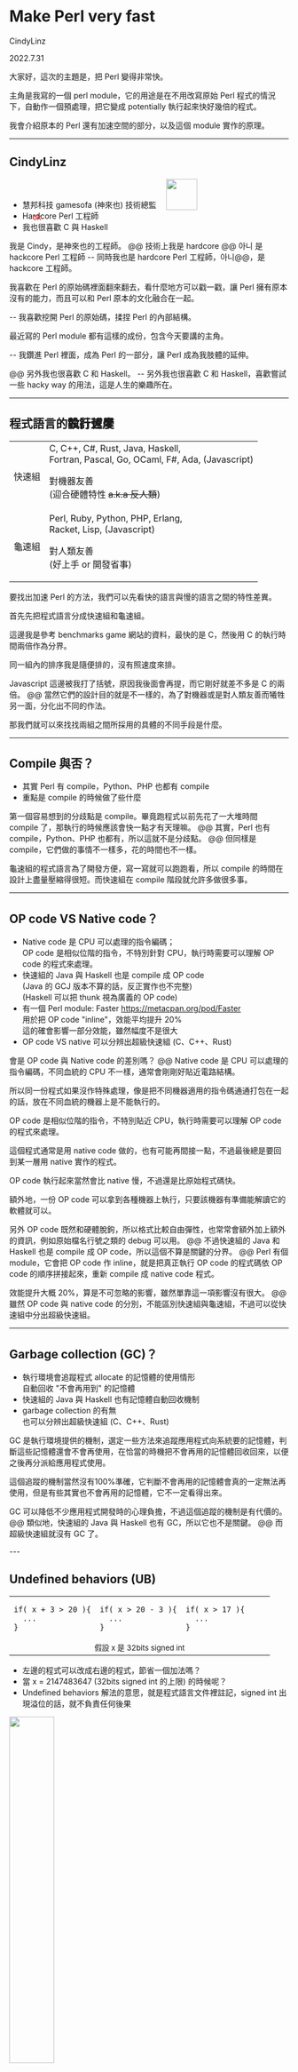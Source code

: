 <!-- .slide: class="center" data-transition="none"-->
# Make Perl very fast

CindyLinz

2022.7.31

<aside class=notes>
大家好，這次的主題是，把 Perl 變得非常快。

主角是我寫的一個 perl module，它的用途是在不用改寫原始 Perl 程式的情況下，自動作一個預處理，把它變成 potentially 執行起來快好幾倍的程式。

我會介紹原本的 Perl 還有加速空間的部分，以及這個 module 實作的原理。
</aside>

---
<!-- .slide: data-transition="none"-->

## CindyLinz

  + 慧邦科技 gamesofa (神來也) 技術總監 <img style='margin-left:1em;width:4em;vertical-align:bottom' src=gamesofa.png>
  + <!-- .element: class="fragment" --> Ha<span class=fragment style=color:red;position:absolute;background-color:var(--r-background-color);margin-top:4px>ck</span>rdcore Perl 工程師
  + 我也很喜歡 C 與 Haskell <!-- .element: class="fragment" -->

<aside class=notes>
我是 Cindy，是神來也的工程師。
@@
技術上我是 hardcore @@ 아니 是 hackcore Perl 工程師
-- 同時我也是 hardcore Perl 工程師，아니@@，是 hackcore 工程師。

我喜歡在 Perl 的原始碼裡面翻來翻去，看什麼地方可以戳一戳，讓 Perl 擁有原本沒有的能力，而且可以和 Perl 原本的文化融合在一起。

-- 我喜歡挖開 Perl 的原始碼，揉捏 Perl 的內部結構。

最近寫的 Perl module 都有這樣的成份，包含今天要講的主角。

-- 我鑽進 Perl 裡面，成為 Perl 的一部分，讓 Perl 成為我肢體的延伸。

@@
另外我也很喜歡 C 和 Haskell。
-- 另外我也很喜歡 C 和 Haskell，喜歡嘗試一些 hacky way 的用法，這是人生的樂趣所在。
</aside>

---
<!-- .slide: data-transition="none"-->

## 程式語言的<span style=position:absolute>執行速度</span><span class=fragment data-fragment-index=1 style=background-color:var(--r-background-color)>設計哲學</span>

  | | |
  | - | - |
  | 快速組 | C, C++, C#, Rust, Java, Haskell,<br> Fortran, Pascal, Go, OCaml, F#, Ada, (Javascript) <p class=fragment data-fragment-index=1>對機器友善<br>(迎合硬體特性 <del>a.k.a 反人類</del>) |
  | 龜速組 | Perl, Ruby, Python, PHP, Erlang,<br> Racket, Lisp, (Javascript) <p class=fragment data-fragment-index=1> 對人類友善<br>(好上手 or 開發省事) |

<aside class=notes>
要找出加速 Perl 的方法，我們可以先看快的語言與慢的語言之間的特性差異。

首先先把程式語言分成快速組和龜速組。

這邊我是參考 benchmarks game 網站的資料，最快的是 C，然後用 C 的執行時間兩倍作為分界。

同一組內的排序我是隨便排的，沒有照速度來排。

Javascript 這邊被我打了括號，原因我後面會再提，而它剛好就差不多是 C 的兩倍。
@@
當然它們的設計目的就是不一樣的，為了對機器或是對人類友善而犧牲另一面，分化出不同的作法。

那我們就可以來找找兩組之間所採用的具體的不同手段是什麼。
</aside>

---
<!-- .slide: data-transition="none"-->

## Compile 與否？

  + <!-- .element: class="fragment" --> 其實 Perl 有 compile，Python、PHP 也都有 compile
  + <!-- .element: class="fragment" --> 重點是 compile 的時候做了些什麼

<aside class=notes>
第一個容易想到的分歧點是 compile。畢竟跑程式以前先花了一大堆時間 compile 了，那執行的時候應該會快一點才有天理嘛。
@@
其實，Perl 也有 compile，Python、PHP 也都有，所以這就不是分歧點。
@@
但同樣是 compile，它們做的事情不一樣多，花的時間也不一樣。

龜速組的程式語言為了開發方便，寫一寫就可以跑跑看，所以 compile 的時間在設計上盡量壓縮得很短。而快速組在 compile 階段就允許多做很多事。
</aside>

---
<!-- .slide: data-transition="none"-->

## OP code VS Native code？

  + <!-- .element: class="fragment" -->Native code 是 CPU 可以處理的指令編碼；<br>
    OP code 是相似位階的指令，不特別針對 CPU，執行時需要可以理解 OP code 的程式來處理。
  + <!-- .element: class="fragment" -->快速組的 Java 與 Haskell 也是 compile 成 OP code<br>
    (Java 的 GCJ 版本不算的話，反正實作也不完整)<br>
    (Haskell 可以把 thunk 視為廣義的 OP code)
  + <!-- .element: class="fragment" -->有一個 Perl module: Faster <a href=https://metacpan.org/pod/Faster>https://metacpan.org/pod/Faster</a><br>
    用於把 OP code "inline"，效能平均提升 20%<br>
    這的確會影響一部分效能，雖然幅度不是很大<br>
  + <!-- .element: class="fragment" -->OP code VS native 可以分辨出超級快速組 (C、C++、Rust)

<aside class=notes>
會是 OP code 與 Native code 的差別嗎？
@@
Native code 是 CPU 可以處理的指令編碼，不同血統的 CPU 不一樣，通常會剛剛好貼近電路結構。

所以同一份程式如果沒作特殊處理，像是把不同機器適用的指令碼通通打包在一起的話，放在不同血統的機器上是不能執行的。

OP code 是相似位階的指令，不特別貼近 CPU，執行時需要可以理解 OP code 的程式來處理。

這個程式通常是用 native code 做的，也有可能再間接一點，不過最後總是要回到某一層用 native 實作的程式。

OP code 執行起來當然會比 native 慢，不過還是比原始程式碼快。

額外地，一份 OP code 可以拿到各種機器上執行，只要該機器有準備能解讀它的軟體就可以。

另外 OP code 既然和硬體脫鉤，所以格式比較自由彈性，也常常會額外加上額外的資訊，例如原始檔名行號之類的 debug 可以用。
@@
不過快速組的 Java 和 Haskell 也是 compile 成 OP code，所以這個不算是關鍵的分界。
@@
Perl 有個 module，它會把 OP code 作 inline，就是把真正執行 OP code 的程式碼依 OP code 的順序拼接起來，重新 compile 成 native code 程式。

效能提升大概 20%，算是不可忽略的影響，雖然單靠這一項影響沒有很大。
@@
雖然 OP code 與 native code 的分別，不能區別快速組與龜速組，不過可以從快速組中分出超級快速組。
</aside>

---
<!-- .slide: data-transition="none"-->

## Garbage collection (GC)？

  + 執行環境會追蹤程式 allocate 的記憶體的使用情形<br>自動回收 "不會再用到" 的記憶體
  + <!-- .element: class="fragment" -->快速組的 Java 與 Haskell 也有記憶體自動回收機制
  + <!-- .element: class="fragment" -->garbage collection 的有無<br>也可以分辨出超級快速組 (C、C++、Rust) <!-- .element: class="fragment" -->

<aside class=notes>
GC 是執行環境提供的機制，選定一些方法來追蹤應用程式向系統要的記憶體，判斷這些記憶體還會不會再使用，在恰當的時機把不會再用的記憶體回收回來，以便之後再分派給應用程式使用。

這個追蹤的機制當然沒有100%準確，它判斷不會再用的記憶體會真的一定無法再使用，但是有些其實也不會再用的記憶體，它不一定看得出來。

GC 可以降低不少應用程式開發時的心理負擔，不過這個追蹤的機制是有代價的。
@@
類似地，快速組的 Java 與 Haskell 也有 GC，所以它也不是關鍵。
@@
而超級快速組就沒有 GC 了。
</aside>
---
<!-- .slide: data-transition="none"-->

## Undefined behaviors (UB)

<table width=80% class=fragment><tr>
<td width=33%><pre><code>if( x + 3 > 20 ){
  ...
}</code></pre>
<td width=33%><pre><code>if( x > 20 - 3 ){
  ...
}</code></pre>
<td><pre><code>if( x > 17 ){
  ...
}</code></pre>
<tr><td colspan=3 align=center><small>假設 x 是 32bits signed int</small>
</table>

  + <!-- .element: class="fragment" -->左邊的程式可以改成右邊的程式，節省一個加法嗎？
  + <!-- .element: class="fragment" -->當 x = 2147483647 (32bits signed int 的上限) 的時候呢？
  + <!-- .element: class="fragment" -->Undefined behaviors 解法的意思，就是程式語言文件裡註記，signed int 出現溢位的話，就不負責任何後果

<img class=fragment style=width:40% src=poor.jpg>

<aside class=notes>
Undefined behaviors 是一種陷阱，在程式語言的規格就寫，只要遇到某些情況，就不保證這個程式會幹出什麼事了。

C 和 C++ 的這種陷阱特別多，不過它竟然對效能提升是有益的。我們看看這個例子
@@
這三段程式看起來好像是一樣的東西。
@@
左邊的程式可以改成右邊嗎？ 省一個加法。

通常可以對不對，就是國中學到的移項變號。
@@
但如果，x 這時候的值是 2147483647，是 32bits signed int 的上限，再加3就破表了呢？

很多 native code 的有號整數，加到破表的時候溢位會從最小值繞回來，也就是一個負很大的值。

那麼它在左邊的程式不會大於20，但是在右邊的程式會大於17。如果 compiler 把左邊的程式 optimize 成右邊的程式，結果就錯了。
@@
UB解法就是：管你的我想改就改，你不准讓 x 吃到太大的數字就對了。

然後它們就在程式語言文件裡註記，signed int 出現溢位是一種 undefined behaviors。

這不是說溢位就會 crash，而是溢位就…… 規格上他也不知道會發生什麼事，compiler 也不會承諾說一定會把左邊改成右邊，只是有可能改，隨他高興。

實作 compiler 的人會假設這個情況一定不會發生來作設計。

而應用程式開發者，或是使用者要合力保證這樣的情境一定不會發生。

如果有錯，那就是你的錯。

C 和 C++ 就有極多的 undefined behaviors。

以前我還沒有小孩的時候，我把讀 C++ 的 undefined behaviors 當成消遣。

整數溢位算是比較單純的規則，程式碼上下看一看通常就可以判斷。

有的規則會牽涉多個角色，湊出爆炸的條件有一大半不在眼前，是不知道哪裡飛來的程式碼剛剛好作的配合，非常難搞。
@@
我一邊讀一邊笑，哇~ 寫 C++ 的人要整天搞這些東西哈哈哈看起來真可憐。

不過後來發現，寫 C++ 的人多半也沒全搞清楚就在寫了，然後就成為我們每天用的程式。

從開發者的角度來說，反正就算爆了，只要你的層級不高，不需要為整體成敗負政治責任。

這麼難避免的問題，主管要證明就是你造成的那也是不可能的任務。
</aside>

---
<!-- .slide: data-transition="none"-->

## Dynamic types？

  + 每一個變數都是萬用的，可以存放所有可能的資料
    ```perl
    if( $temperature =~ /^-?\d+\.?\d*℉$/ ) {
      $celcius = ($temperature - 32) * 5/9 . '℃';
    }
    if( $temperature =~ /^-?\d+\.?\d*℃$/ ) {
      $celcius = $temperature;
    }
    ```
  + <!-- .element class="fragment" -->每一次取值出來用的時候，要先判斷現在存的是哪一種資料
  + <!-- .element class="fragment" -->然後用對應的程式把值取出來<br>(可能會需要當場轉換格式，例如字串轉數字)
  + <!-- .element class="fragment" -->或是判斷要做哪一個版本的計算(Perl operator)<br>
    或是呼叫哪一個版本的函數(object oriented)

<aside class=notes>
Dynamic type 是人性化語言的重要特色，我們可以在還沒想清楚的情況下就開始試作程式。

每一個變數都是萬用的，可以存放所有可能的資料。

看這邊的例子，temperature 應該原本是放一個字串。

程式第一行比對它的內容是不是一串可能有負號的數字最後再加一個℉ ，是的話下面要把它轉成攝氏。

第二行要作轉換的時候，直接把它拿去作數學運算。Perl 文字轉數字的規則是從開頭略過空白以後找出數字樣的部分。

計算出來的數字再當成文字在結尾補上℃。

龜速組的程式語言大多有提供這樣的用法，這個人性化的設計的效能負擔是沈重的。
@@
顯而易見，每一次取值出來的時候，都要先判斷一下現在存的是哪一種資料。
@@
然後再使用對應的程式把資料取出來，而且可能要再執行轉換資料的程式，像上面把溫度字串轉存換為數字。
@@
如果要作計算的話，要找出這一次要使用哪一個版本的計算程式；

而如果是用 everything is an object 實作的語言，則是找出對應 class 的成員函數來處理。

對，每一次！每一次資料存取都要重複這些的動作。

不過同樣是 dynamic type，Perl 和其他語言有一點不太一樣：

其他語言的 dynamic type 裡，任何一個 value 都會是眾多 type 裡的其中一個，要嘛你是文字、要嘛你是數字、要嘛你是其他的某種東西。

而 Perl 在概念上沒有一個 value 歸屬哪個 type，只是取值使用的時候想把它當成什麼 type 來用。

如果有個 Perl value 是 37℃ ，如果拿來當文字用，就跟 3 7 ℃ 這幾個字一樣；如果拿來作數學計算，那它就跟三十七一樣。

當然 Perl 內部的實作還是有 type 的，可以處理文字和數字的 native 指令不一樣，接受的格式也不一樣，type 正確才能計算。

只是從使用者的角度，內部 type 怎麼處理正常是摸不到的，不只是寫 code 省事而已，它不會也無法成為心理的負擔。

我說正常摸不到 type，而不正常的情況就是我們現在要做的事，我們要討論 Perl 實作的效率影響，所以我們會把內部實作的 type 攤出來討論。

其他語言的 temperature 如果一開始存的是字串，在這段程式裡因為沒有寫入 temperature 的動作，所以 temperature 會一直維持是一個純粹的字串；

而 Perl 在把 temperature 拿來作數學計算時轉換出來的數字，會和原本的字串一起保存起來，爾後如果再要拿它作數字計算時就不需要重新轉換，直到 temperature 被寫入新值的時候，才會把它清除掉。在那之前轉換最多只會做一次。

反正 Perl 也沒有承諾過這個 temperature 是個文字，存下來的東西都是讓 Perl 在需要的時候可以變出文字或數字給你用的資訊。
</aside>

---
<!-- .slide: data-transition="none"-->

## Instruction pipeline

  + 五階段 instruction pipeline 範例<br>
    <img style=width:40% src=instruction-pipeline.png><br>
    <small>source: [wikipedia/指令管線化](https://zh.wikipedia.org/wiki/%E6%8C%87%E4%BB%A4%E7%AE%A1%E7%B7%9A%E5%8C%96)</small><br>
    <small>IF：讀取指令，ID：指令解碼，EX：執行，MEM：記憶體存取，WB：寫回暫存器</small>
  + <!-- .element: class="fragment" -->理想狀態下，拆五個階段可以五倍快，階段拆越多越快；<br>
    反過來說，程式碼不能連續執行的時候是理想狀態的五倍慢
  + <!-- .element: class="fragment" -->多作計算會慢一點，而多作「判斷」的影響會更嚴重
  + <!-- .element: class="fragment" -->硬體設計者發明一個加速的好設計，軟體設計者就會增加一堆麻煩要考慮……

<aside class=notes>
Dynamic type 要頻繁判斷 type 的影響不只是「多做一點計算」而已。

這個是 CPU 的 instruction pipeline 示意圖。每一個 native 指令在 CPU 執行的過程，可以拆成一些階段，不同的 CPU 可能會有不同的拆法，這一個例子是 wikipedia 上面給的五階段範例：

每一個指令都要經過從左到右 讀取指令、指令解碼、執行、記憶體存取、寫回暫存器 這五個階段。

在選定的拆分方式之下，不同的階段會巧妙地不佔用同一個 CPU 元件。

這樣就有榨取效能的空間了：在一個指令讀取完指令，要進入解碼階段的時候，下一個指令就可以先開始讀取指令了，反正讀取指令的元件閒著也是閒著
@@
你看，以這個拆成五階段的例子來說，執行效能就五倍快了。

常見的 PC CPU 也有拆七段、拆十幾段、拆三十一段的，而超級電腦有拆到一千段以上的。

段數越多加速倍數就越大，挑戰是要怎麼拆得出這麼多不會用到一樣元件的步驟。

BUT！效果要這麼好，是有條件的：CPU 要在前一個，不對，要在前四個指令還沒執行完以前，就能預判第五個指令是誰，才能順利偷跑。

那這四個指令裡，就不能有像是 if 意味的，不一定執行完以後下一個指令會跳到哪裡去的東西。

if 的情況稍微好一點，因為第三階段執行階段結束就知道結果了，所以只要知道前兩個指令沒有 if 就可以；

萬一出現了 if，還有一個作法是先假裝它不會發生跳躍，繼續偷跑接下來的指令，計算可以先作，結果先不要寫入就好，如果之後 if 真的決定不跳躍，那就算賺到。

但如果是函數呼叫，或是無條件跳躍一個動態的位址，那就一定不能執行接下來的指令，要先等位址算出來才能繼續。那就是紮實的五倍慢。
@@
總之，多做計算會多花時間，多做判斷或跳躍就會多花很多時間。
@@
硬體設計者每發明一個加速的好設計，軟體設計者就會增加一堆麻煩要考慮……

心中沒有加速的喜悅，只有沒做對就會降速的恐懼
</aside>

---
<!-- .slide: data-transition="none"-->

## Dynamic type variable 比較胖

  <img src=padded-var.png><br>
  <small>(此為示意圖，實際資料結構還有別的欄位)</small>

  + <!-- .element class="fragment" -->多佔用記憶體，對執行速度的影響比表面看起來的大

<aside class=notes>
再來就是 Dynamic type 的變數會比較胖。

左上是一個傳統的 static type 變數，除了資料本身以外，就沒有別的東西。

它下面兩個是存了不同 type 資料的 dynamic type 變數，除了資料以外，還要記錄現在的 type。

然後右邊是一個字串，由於字串的內容是可以增長的，所以內容部分需要一塊獨立的記憶體，然後再用指標連到它，這樣需要變長的時候，就可以直接再 allocate 一塊更大的記憶體，然後指標改指向新的這塊。

下面幾個是支援更多功能的字串。例如說如果常常要增長縮短，又不希望每一次都需要重新改變記憶體大小，那就要自己記錄一下真正用到的長度，後面多出來的記憶體當作備用區；

如果希望從前面移除字元的時候，不需要把整個字串往前搬，那就要記錄一下開頭的 offset，要空幾個字不用；

也可以挪用一部分的欄位，作為字串轉數字的暫存結果；

右下角這個是支援 copy-on-write 的情況。

這個 copy-on-write 是個很陰的手段，如果是寫低階網路服務，有很多字串轉移的動作，用 C++ 憑直覺正常寫而不動用正常人看不懂的手段，很難比 Perl 直覺寫的版本快。

啊~反正，支援的功能越多，就需要更多的欄位來記錄需要的資訊。
@@
那…多佔用記憶體，不僅僅是需要插更多記憶體才能跑的問題，它對執行速度的影響比表面看起來的還大。
</aside>

---
<!-- .slide: data-transition="none"-->

## Memory hierarchy

  <img src=padded-memory-hierarchy.png>

  + <!-- .element: class="fragment" -->往返 cache 與 memory 的次數，就幾乎是記憶體存取的總時間
  + <!-- .element: class="fragment" -->頻繁使用的「熱區」越小，被擠出 cache 的比例就越小
  + <!-- .element: class="fragment" -->memory cache 從 main memory 的存取<br>是以 32 或 64 bytes 為單位 (叫作 cache line)
  + <!-- .element: class="fragment" -->相鄰的 32 或 64 bytes 裡面，如果頻繁操作只用到其中 1 byte<br>效能就慢到最佳情況的 32 或 64 倍
  + <!-- .element: class="fragment" -->硬體設計者發明一個加速的好設計<br>軟體設計者就會增加一堆麻煩要考慮…… (again)

<aside class=notes>
這個是不同層級的記憶體媒體，最下面是主記憶體，越上是越靠近 CPU，速度越快容量也越小的儲存單元。

register 是 native 指令作計算時所使用的運算元，差不多可以視為 CPU 計算的速度。

這個資料是參考 2017 年的教科書。每一台機器的情況會不太一樣，不過大致相對的關係差不多都是這樣。

CPU 的研發有厲害的效能提升趨勢，但是記憶體的進步主要都在容量變大，效能的進展弱很多。
@@
從這個示意圖可以看到，資料往返 L1 cache 與主記憶體的次數，幾乎就是記憶體存取的總耗時，而 CPU 到 L1 cache 之間存取所花的時間，差不多是可以忽略的。
@@
所以，如果程式運行的過程中，使用的「熱區」越小的話，大部分的資料都可以塞在 cache 裡面不需要被擠出去，那效率就會大幅提升。

運氣足夠好的話，可以比頻繁進出 memory 與 cache 的程式快100倍。
@@
然後還不只是熱區總大小的問題。

這個 cache 的設計有個毛病，就是資料從主記憶體進出 cache 的時候，通常是必須以連續的 32 或 64 bytes 為單位，是 32 還是 64 視 CPU 型號而定。
@@
如果一次進來的 32 或 64 bytes 裡面，你只會用到其中的 1 byte，那你的效能就可能會比 利用連續 32 或 64 bytes 的演算法慢 32 或 64 倍。

因為人家每用 64 bytes 資料才需要搬一次，你每 1 byte 就要搬一次。

所以妥善安排資料排列的順序，讓排在一起的資料，使用時機剛好都在一起，那效率就會好得很多。沒排好效能就 GG。
@@
AGAIN，硬體設計者加了一個好設計，軟體設計者就會增加一大堆麻煩。

所以我從來不擔心什麼AI取代人類工作的問題，新發明在解決了現有的問題之餘，還會製造現在還不存在的問題。

而且製造的問題總是比解決的問題多，工業革命之後，以為機器可以代替人類工作，但實際上後來每個人的工作時間都變長了。
</aside>
---
<!-- .slide: data-transition="none"-->

## Boxed

  <img src=padded-boxed.png style=float:left>
  <img src=padded-var.png style=width:61%>

  + <!-- .element: class="fragment" -->紅色區域(global/stack)分配、回收很快，通常全部都在 cache 裡
  + <!-- .element: class="fragment" -->但是紅區初始化之後不能 resize、函數 return 以後就會被回收
  + <!-- .element: class="fragment" -->連續陣列裡的元素必須固定大小、同進同出

<aside class=notes>
boxed 是用比較鬆散的方式來配置資料的方法，右圖是前面舉例過的 Perl 內部資料結構示意圖。

其中字串為了保有伸縮的彈性，所以讓字串的內容部分使用獨立的記憶體。

boxed 可以視為這個概念的延伸。我們看左邊的示意圖

最上面是原始的，存著今天日期時間的陣列，每一組數字都緊緊靠在一起，我們只需要知道任意一個 address，再左右看看就可以存取每一組數字。
@@
並且這塊記憶體是放在程式可以直接拿的紅色區域，也就是整個程式全域變數區的特定位置、或是當前執行函數區域變數區的特定位置。

所以連 address 都不需要特別查詢，而是寫死在程式碼裡面，再加上全域、區域變數區開頭的 address 就可以拿到。

這是效率最好的配置方式，除了 address 可以立即取得之外，這兩個區域由於一定會頻繁使用的關係，通常都會位於 cache 裡面。

加上它們大小與相對位置固定，可以會在程式啟動、或函數進入的時候一步就把空間配置好，然後在函數結束時一步全回收，所以配置管理的成本也是非常低的。

但是它的彈性也是最差的：
@@
因為資料的前面跟後面都擠了別的資料，所以它不可以臨時擴大空間；

函數結束的時候因為會跟其他區域變數一起被回收，所以也不能把這塊資料留到函數結束之後使用。

而 boxed 就可以用來放寬這些限制。也就是左圖下面兩種作法，只在紅區保留一個存放 address 的空間，實際的資料放在跟系統要的動態記憶體。
@@
最下面這種作法，是在陣列元素的地方也再次使用這個技術。讓每一個陣列元素的大小都可以改變，而且可以擁有各自的生命週期，不需要在同時被回收。

看右邊這樣一堆例子，大小都是不一樣的，要讓變數可以動態改變它們的 type，就必須允許它們改變大小。

所以對 dynamic type 變數來說，boxed 幾乎是必用的。而且就用在最下面這種最徹底的用法，只有字串的內容部分，因為是umm 不需要單獨拆出其中一個字來轉 type。
那就可以用連續的記憶體
</aside>

---
<!-- .slide: data-transition="none"-->

## Boxed
  <img src=padded-boxed.png style=vertical-align:top;float:left>

  <table><tr><td>
  <ul>
    <li>存取時都要增加 dereference 的動作
    <li class=fragment>指標與記憶體管理所需要的資訊<br>可能比資料本體還胖
    <li class=fragment>獨立記憶體會分散在記憶體空間各處<br>降低 cache line 利用率
  </ul>
  </table>

<aside class=notes>
boxed 的成本是很高的，每一次存取都要額外作 dereference。
@@
然後這個 address 和記憶體管理所需要的資訊 可能比資料本體還要胖。

64bits 的機器上面，一個 address 就 8bytes 大，如果你只是要存 4bytes 的整數，就像是買了一個室內空間只有 1/3 的房子，另外 2/3 都填滿實心水泥。

而且這邊還沒有算上公設，就是記憶體管理的部分：系統要能回收記憶體，就需要有辦法知道這塊記憶體的大小，也需要記錄管理所有可以配發的記憶體，另外還有配發過程中所產生的像是畸零地一般怎樣都發不出去的記憶體浪費。
@@
另外，就是獨立分派的記憶體，會被記憶體管理服務任意分散在主記憶體空間各處而不會緊緊靠在一起，所以讀寫一組 dynamic type 變數內容的時候，cache line 的利用率也很低下。
</aside>

---
<!-- .slide: data-transition="none"-->

## Extreme OOP

  + 物件導向的 feature，把前述的效能禁手能犯的都犯了
    - <!-- .element: class="fragment" -->virtual function / method，只有在執行的時候才知道要呼叫誰<br>
      呼叫的時候判斷是什麼 class 的 instance 並呼叫對應的函數<br>(通常用 vtable 實作)
    - <!-- .element: class="fragment" -->整批的多型混合物件，需要 boxed pointer
    - <!-- .element: class="fragment" -->處理整批物件(就算是同型)，通常只會用到各物件裡同樣幾個少數欄位，所以 cache line 利用率低
      <br><img src=padded-Object.png>
  + <!-- .element: class="fragment" -->避開這些特性的用法叫作 POD(plain old data) type，如果程式語言可辨認出 POD 並改用特殊實作，可提升效能 (例如 C++)

<aside class=notes>
物件導向… 不知道為什麼，就剛剛好把前面提到的會降低效能的事情每一件都做足了。

一個比較有物件導向意味的程式，有好幾個 subclass 繼承共同的 superclass。

你可能有一個 superclass 的指標陣列，串起一堆 subclass 的物件，然後利用多型呼叫各物件有不同實作的同一個函數，讓各 subclass 實作的函數各自做各自該做的事。
@@
首先，這個 virtual function 每一次呼叫都要先判斷一下現在是什麼 class 該跳哪一個版本的實作，通常會是一個 vtable 的表格，裡面記載著要執行的函數的 address。

於是 instruction pipeline 的N倍加速就毀了。
@@
再來，各 subclass 可能會有自己的特色欄位，所以大小會不一樣，串成陣列通常都是使用 boxed 的方式。

於是記憶體的使用率也完了。
@@
接下來，由於物件通常是以個體的生機完整性組織起來的，而不是以任務導向來組織的。

舉個例子，這是一個RPG遊戲裡的怪物 class，每個物件裡會有一隻場上怪物的所有屬性，這隻怪物在遊戲中所有階段會用到的資訊都打包存在這裡：

有怪物頭上顯示的名稱、怪物的位置、大小，這是計算碰撞用的，有怪物的血量、MP、SP，身上的裝備，生成的時間，還有它中的異常狀態等等。

遊戲主程式的運行方式，會是週期性地在一個時機點，移動所有的怪物更新座標，也會用到 r 和 h 計算碰撞，這只會用到 x,y,z,r,h；過程中可能會觸發怪物攻擊，那會用到其他像是 hp,mp,sp，不過以每秒30~60個 frame 來看，每一個 frame 的週期裡絕大部分的怪物是不會出招的。

也就是說，在這一個 phase，我們會需要存取整排所有怪物的座標與大小欄位，然後很偶爾地會用到幾隻怪物的其他欄位。

物件的排列方式，一定是把一個物件的所有欄位都放在一起，然後再放下一個物件的所有欄位。

無可避免地，在一個 cache line 的 32 或 64bytes 裡面，除了我們要的 x,y,z,r,h 之外，還會塞一大堆這個 phase 用不到的資料。

這 phase 沒用到的欄位資料越大，資料存取的效能就越低落。

最佳安排應該是把所有的座標與大小資料拆出來，拼成一個只含所有怪物座標大小的陣列，然後其他欄位再自己放一個陣列。

當然，如果真的這樣安排，那物件就不物件了，物件導向 style 的封裝什麼的，都破滅了。會有很多原本的 member function，變成要同時讀取兩個遙遠物件的內容才能運作的函數，不知道它該算是誰的 member 才對。
@@
如果可以不用到物件導向裡的繼承、virtual function 這些東西，這種物件叫作 POD，是 plain old data 的縮寫。

如果程式語言可以辨認出 POD 形式的物件，並且搭配特殊的實作，就可以用效能比較好的方式來使用它。

像 C++ 就有這樣的設計。其實就是剛好 C struct 可以實作的收斂情況，只是使用物件的語法來寫出根本就不是物件的東西。
</aside>

---
<!-- .slide: data-transition="none"-->

## Extreme OOP

  + 物件導向基本上就是效能殺手；<br>"極端" 物件導向，就是把效能壓在地上摩擦

<table style=width:90% class=fragment>
  <tr><td>Java (物件導向)<td>Python (極端物件導向)
  <tr>
    <td>
<pre><code class=language-java>public int triangle(){
  int sum = 0;
  for(int i=1; i<=this.n; ++i)
    sum += i;
  return sum;
}
</code></pre>
    <td>
<pre><code class=language-python>def triangle(self):
  sum = 0
  for i in range(1, self.n):
    sum += i
  return sum
</code></pre>
</table>

<aside class=notes>
物件導向基本上就是效能殺手；"極端" 物件導向，就是把效能壓在地上摩擦
@@
我們比較一下 Java 與 Python，解釋為什麼 Java 雖然也是物件導向，但是仍然可以齊身快速組。

左右兩邊的程式都是叫作 triangle 的 member function，做的事情是一樣的，就是從 1 加到 member field n。

它們一樣是物件的成員函數，但是函數裡面的 sum 和 i：

在 Java 這邊是 int 整數，是 primitive type，沒有用到 boxed 技術，直接在函數的區域變數區裡放兩個整數；

而 Python 這邊的 i 和 sum 都是物件，那個 += 是在呼叫 virtual function。

所以，雖然同樣都叫作物件導向的程式語言。在 Java 呼叫一次 triangle 會觸動一次 virtual function dispatch，而在 Python 會觸動至少 n+1 次，還沒加計 range 取值n次的開銷。

當 Java 自砍一次效能，Python 就砍 n+1 次。這就是極端物件導向。
</aside>

---
<!-- .slide: data-transition="none"-->

## Extreme OOP

  + Perl 的禮物，就是它是在物件導向流行起來以前發展的
    | | released |
    | - | :-: |
    | Perl | 1988 |
    | Python | 1991 |
    | Perl5 | 1994 |
    | Java | 1995 |
    | Ruby | 1995 |
    | Python2 | 2000 |
    | Python3 | 2008 |
  + <!-- .element: class="fragment" -->雖然她沒有利用這個特點來提升效能
  + <!-- .element: class="fragment" -->所以我才有機會寫這個 module

<aside class=notes>
Perl 的禮物，就是它是在物件導向流行起來以前發展的。

第一版 Perl 是 1988 年，不過現在用的都是 Perl5，1994，還是比物件導向呱呱叫的 Java 早一年。

1991 年的 Python 也是沒有物件的，不過從 2000 年開始有物件的 Python2 才流行起來。

後繼的 Python、Ruby 都是在物件導向旋風颳起來以後發展的，它們一起頭就得意地說 everything is an object，這根本就是詛咒。
@@
雖然 Perl 沒有利用這個特點來提升效能，只有輔助到程式碼的可讀性。
@@
嗯，所以我才有機會寫這個 module 嘛。
</aside>

---
<!-- .slide: data-transition="none"-->

## 關鍵就是 static type

  + <!-- .element: class="fragment" --> 雖然快速組 C、C++、Java、Haskell 也都有 dynamic type
    - C 和 C++ 有 void\*
    - Java 有 class Object
    - Haskell 有 data Dynamic
  + <!-- .element: class="fragment" -->雖然只要程式語言有物件<br>所有的 parent class 都是廣義的 dynamic type
  + <!-- .element: class="fragment" -->但它們不是 "extreme" dynamic type<br>執行到相關指令的頻率低，效能影響佔比小

<aside class=notes>
影響非常大的關鍵就是 static type 與 dynamic type 的差別。
@@
雖然技術上來說，快速組的 C、C++、Java、Haskell 也都有 dynamic type。
@@
除了像 void星、Object class 這種很純的動態型別，其實物件導向裡所有的 parent class 也都是廣義的 dynamic type。
@@
但它們不是 EXTREME dynamic type，那執行到相關指令的頻率低，影響就小了。
</aside>
---
<!-- .slide: data-transition="none"-->

## 如何讓 Perl 有型(type)

<img src=lion-king1.png style=width:32%;vertical-align:middle>
<img class=fragment src=lion-king2.png style=width:64%;vertical-align:middle>

  + 希望 type 不用自己標 <!-- .element: class="fragment" -->
  + 不然寫 C 就好了 <!-- .element: class="fragment" -->

<aside class=notes>
既然問題是 type，那如何加上 type？ 要求開發者標 type 嗎？
@@
雖然想執行快，我還是想寫得很快。 標了 type 要怎麼快？
@@
所以我希望 type 還是不用自己標。
@@
不然我寫 C 就好了嘛！
</aside>

---
<!-- .slide: data-transition="none"-->

## Javascript 的作法：JIT compiler

  + <!-- .element: class="fragment" -->假設 dynamic type 的變數，實際上有很多不常一直變動 type
  + <!-- .element: class="fragment" -->先跑一陣子，統計一下它們實際上都是什麼 type
  + <!-- .element: class="fragment" -->然後再 compile 出特定 type 的版本
  + <!-- .element: class="fragment" -->執行的時候確認一下有沒有猜對
  + <!-- .element: class="fragment" -->這是我在程式語言分組時把 JS 打括號的原因

<aside class=notes>
參考一下 Javascript 的作法，或說是 node.js 的作法，是用 Just in time compile
@@
假設 dynamic type 的變數，實際上有很多不常變動 type，這應該是符合預期
@@
先跑一陣子，統計一下它們實際上都是什麼 type
@@
然後再 compile 出特定 type 的版本
@@
執行的時候就只確認一下有沒有猜對，確認一次可以用一整片程式，因為在一大段程式裡面有沒有 type 轉換，是從程式碼和進入點的 type 可以先判斷出來的。
@@
這是我在程式語言分組時把 JS 打括號的原因。因為它需要先跑慢速版本收集資訊，然後跑到一半再製造快速版本繼續跑
</aside>

---
<!-- .slide: data-transition="none"-->

## Perl 可以用的作法：type inference

  + <!-- .element: class="fragment" -->雖然 Perl 的 variable 是 dynamic type<br>但 operator 是 static type
  + <!-- .element: class="fragment" -->operator 會提示我們，一個變數
    - 只會被當成哪個(些) type 使用
    - 只會得到哪個(些) type 的值
    ```
    sub fib {
        my($n) = @_;
        my($a, $b) = (1, 1);
        while( --$n >= 0 ) {
          ($a, $b) = ($b, $a+$b);
        }
        return $a;
    }
    ```
  + <!-- .element: class="fragment" -->對照組 (Javascript)
    ```javascript
    console.log(a + 0)
    // 會印出 a 的原值，還是十倍大的 a？
    ```

<aside class=notes>
Perl 可以作 type inference。Perl 的特性還特別適合 type inference。
@@
雖然 Perl 的 variable 是 dynamic type，但 operator 是 static 的，還帶著 type 資訊。
@@
operator 會提示我們，一個變數只會被當成哪些 type 使用，只會得到哪些 type 的值。我們看這個例子：

這是計算費氏數的函數。

這個 $n 是傳進來的參數，它會是什麼 type 的內容我們不知道，但是看到下面 $n 只會拿來作 -- 的計算，並且計算結果會被拿來比大小。

注意 Perl 的 >= 一定是數值的比較，如果 $n 是原本字串，甚至就算右邊的 0 也是給字串型式，遇到 >= 就是把兩邊都當成數值來比較。

所以我們可以確認說，$n 只會被當成數值使用。

那麼，其實函數一開始執行的時候，就可以把這個不知道裡面裝了什麼的 $n 先轉換成數字，然後放在一個靜態的數值變數裡面，爾後所有的計算都只存取這個靜態的數值變數就好。

$a 和 $b 也可以作類似的推導，Perl 的 + 號一定都是數值加法，無論兩邊原本是數值還是文字，通通都會當成數值來加。

我們也可以得出結論，$a 和 $b 都只需要存數字。雖然最後面 return $a 之後，拿了它的值的人會當什麼用我們不知道，不過我們只要在最後一刻，再生出 dynamic type 的值就可以了。
@@
對照一下 Javascript，這邊光看 a + 0，我們就看不出來 console.log 會印出 a 還是十倍的 a，因為這個加號需要根據 a 的 type 來決定會作數值加法還是字串相接。
</aside>

---
<!-- .slide: data-transition="none"-->
## Perl 可以用的作法：type inference

  + 更多有提示性的 operator　　　　　　　　　
    ```
    my $content;
    for my $chapter (@chapter) {
      $content .= $book{$book_name}[$chapter];
    }
    my $char_count = length $content;
    return "there are $char_count characters";
    ```
  + <!-- .element: class="fragment" -->Perl 所有的 builtin function 通通都是 operator

<aside class=notes>
Perl 除了一般 binary operator 以外，還有更多的提示性的 operator。

這邊，$book{$book\_name}，表明 $book 一定是一個 hash (就類似 python 的 dict)，而 $book\_name 無論原本是什麼，在這裡一定會被當文字使用。

後面的 [$chapter]，表明前面的 $book{$book\_name} 會是一個 array 的 reference，然後 $chapter 會被當整數使用。

下面，$char\_count 等於 length $content，這表明 $content 會被當成文字使用，然後 $char\_count 會被存入非負整數。

Perl 裡所有內建函數其實都是 operator，都有專屬的編碼。
</aside>

---
<!-- .slide: data-transition="none"-->
## Perl 可以用的作法：type inference
  + static operator 是 Perl 一貫的精神。曾經走偏過，又修正回來：
    - each operator
      ```
      while(my($key, $value) = each %hash) { ... }
      ```
    - Perl 5.12: 新增 each operator on array
      ```perl
      while(my($index, $value) = each @array) { ... }
      ```
    - Perl 5.14: 新增 each operator on reference (experimental)
      ```
      while(my($index_or_key, $value) = each $ref_to_ary_or_hash) { ... }
      ```
    - Perl 5.24: 刪除 each operator on reference

    <small>(目前 Perl current 是 5.36)</small>

    這也是 sigil $@%&* 在 Perl 很重要的原因

<aside class=notes>
static operator 是 Perl 一貫的精神。雖然曾經走偏過，後來又再改正。

以這個 each 為例，它原本是放在 while loop 裡，用來 iterate 一個 hash 的 key 與 value。

到了 5.12 版，擴充它可以 iterate array 的 index 與 value。

這樣好像 each 變成了 dynamic operator，會根據參數的 type 不同而有不同的行為。

但是因為參數是 hash 還是 array，是從它開頭的符號 % 或 @ 可以判斷的，語法限制一定要寫出來。

如果把 each 與參數的開頭符號一起看，可以簡單視為兩個不同的 static operator，還不算破壞原則。

然而到 5.14 版的時候，它又進一步擴充到可以 iterate reference。

反正 array 和 hash 都能做了，多一步做它們的 reference。

欸，不過這一次就真的破壞原則了，從 reference 的開頭符號看不出來它背後的是 array 還是 hash，這就真的變成 dynamic operator 了。

於是到了 5.24 版就決定把 each on reference 的用法刪除，反正這段期間 each on reference 都是註明為 experimental，保持隨時會收回的彈性。

這邊也可以順便看到這個叫作 sigil 的開頭符號，在 Perl 是有重要意義的。

像 PHP 這個一出生就定位為簡化版 Perl 的語言，把 sigil 簡化到只剩 $號，就遺失了很多 Perl static operator 的特性。

Python、Ruby 設計時參考了許多 Perl 的特性，我覺得很可惜的就是沒有把 static operator 的特性學走。

它們都走上了極端物件導向的路，嘖嘖嘖嘖嘖嘖
</aside>

---
<!-- .slide: data-transition="none"-->

## Perl 的 OP tree

站在 Perl 的肩膀上，不用自己 parse 一遍

```perl
while( --$n >= 0 ) {
  ($a, $b) = ($b, $a+$b);
}
```
<img src=padded-optree.png>

<aside class=notes>
剛剛舉例推論變數 type 的時候，我們是用眼睛對著程式碼作分析。

不過我實作這個 module 的時候，不是直接對著程式碼做的。

前面說過 Perl 本身是會 compile 的，所以我可以利用 Perl 自帶的 compiler，不用自己再 parse 一遍。

老實說，Perl 有些語法 parse 起來真的很麻煩。

下圖是這段 code，就是計算費氏數的迴圈，經過 Perl compile 出來的 OP code 結構。

它是一個樹狀結構，其結構所含的資訊可以重新復原出原本的程式碼，不過原有的排版方式與註解是沒有的。
</aside>

---
<!-- .slide: data-transition="none"-->

## Perl 的 OP tree (linked)

不用自己 parse 一遍，而且還附贈 optimize

```
while( --$n >= 0 ) {
  ($a, $b) = ($b, $a+$b);
}
```
<img src=padded-optree2.png>

<aside class=notes>
這個 OP code 的樹狀結構還有附上執行順序，而且是 optimize 過的版本，有些節點是經判斷可以直接省掉不執行的。

我會拿這個 optimize 過的 OP tree 來使用。
</aside>

---
<!-- .slide: data-transition="none"-->

## Perl 的 OP code 與 stack

OP code 執行的時候，是操作存取 stack 上的資料

```
($a, $b) = ($b, $a+$b);
```
<img src=padded-op-stack.png>

<aside class=notes>
OP code 在執行的時候，除了會決定下一個 OP code 是誰以外，只會這樣子跟系統 stack 作互動，不會和其他的 OP code 來往。

這邊例子是剛剛的迴圈的 body 部分：

先在 stack 上面放一個 mark，準備後面要做的 list 對 list 的 assign。

等號右邊的 $b 會先放在 stack 上，然後是準備要加法計算的 $a 與 $b。

作了加法之後，就把右邊的 $a 和 $b 從 stack 移除，然後放入加完的結果。

下面把準備要接收新值的 mark、$a、$b 放上 stack。

然後用 mark 定位，作一對一的 copy。
</aside>

---
<!-- .slide: data-transition="none"-->

## 建構 type inference 條件式

<img src=padded-op-stack.png>
<img src=padded-op-add.png>

<aside class=notes>
這個計算的連結，我們可以作出右邊這個很像電子元件圖的東西。

這邊有三個元件，$a、$b 和加法。

電子元件我不知道加法習慣用什麼符號，所以我就用 XOR 代替。

這三個元件左邊是 input 右邊是 output，大部分都是依左圖的箭頭作連結，把一個 output 餵給另一個 input。

比較特別的只有 $b 的 output。因為它有兩個用途，一個是 assign 給 $a，另一個是作為加法的 input，所以元件圖裡 $b 的 output 出去分為兩個。
</aside>
---
<!-- .slide: data-transition="none"-->

## 建構 type inference 條件式

<img src=padded-op-add.png>

`\[
  \begin{aligned}
    a_{out} &= add_{in1}                  &\$a &= a_{in} \cap a_{out} \\
    b_{out} &= add_{in2} \cup a_{in}      &\$b &= b_{in} \cap b_{out} \\
    add_{out} &= b_{in} \\
  \end{aligned}
 \]
 \[
  \begin{aligned}
    add_{in1}, add_{in2}, add_{out} &\subset \{INT, NUM\} \\
    add_{out} &\subset \{INT\} \ if \  add_{in1} \cup add_{in2} \subset \{INT\}
  \end{aligned}
\]`

<aside class=notes>
從元件圖，我們可以再寫出下面的式子。

左上的式子反映的是元件圖裡面箭頭連線，岔路反映的就是聯集的關係，意味著就是都有可能發生。

右上式子反映的是…變數需要保存的資料，只有 input 與 output type 的交集部分。

超過 input 的部分反正拿不到、超過 output 的部分反正沒有人想知道。

下面的式子反映的是加法 operator 自己天生只想吃數值，也只會輸出數值的特性。這是第一式。

第二式是考慮到數值其實有分整數與浮點數，如果 input 都是整數的話，輸出就一定是整數。

第二式是不一定要做的，只是如果能做得細緻一點，有機會把各變數的 type 限縮得更小，那產生出來的程式碼就會更有效率。

那…有了式子就可以求解。

我求解的方式是先假設所有的 input、output type 都是 ANY。

然後逐個式子去看會不會縮小範圍，例如說加法的 input、output 遇到下面的式子就會從 ANY 縮小為整數或浮點數。

然後它們會再影響到 $a、$b 的 input、output。

由於 $a 和 $b 只會保存它們 input、output 的交集部分，所以無論式子裡需要引用它們的 input 或 output，我都直接引用 input 與 output 目前的交集部分這樣。

那就一直重複這過程到所有的 type 都不再變化為止。
</aside>
---
<!-- .slide: data-transition="none"-->

## 依判斷出來的 type 生成 C code

<pre><code>L16:; // nextstate
L17:; // pushmark
L18:; // padsv
L19:; // padsv
L20:; // padsv
L21:; // add
IVNV_t t10; // (INTNUM)
t10 = pad4;
IVNV_t t11; // (INTNUM)
t11 = pad5;
IVNV_t pad7; // (INTNUM)
int t10_is_int = t10.INT!=IV_MIN; // INTNUM
int t11_is_int = t11.INT!=IV_MIN; // INTNUM
if( t10_is_int && t11_is_int ){
  IV a_int, b_int, o_int;
if( t10.INT != IV_MIN )
  a_int = t10.INT;
else
  a_int = (IV)(t10.NUM + .5);
if( t11.INT != IV_MIN )
  b_int = t11.INT;
else
  b_int = (IV)(t11.NUM + .5);
  o_int = a_int + b_int;
pad7.INT = o_int;
}else{
  NV a_num, b_num, o_num;
if( t10.INT != IV_MIN )
  a_num = (NV)t10.INT;
else
  a_num = t10.NUM;
if( t11.INT != IV_MIN )
  b_num = (NV)t11.INT;
else
  b_num = t11.NUM;
  o_num = a_num + b_num;
pad7.INT = IV_MIN;
pad7.NUM = o_num;
}
L22:; // padrange
L23:; // aassign
IVNV_t t12; // (INTNUM)
t12 = pad5;
pad4 = t12;
IVNV_t t13; // (INTNUM)
t13 = pad7;
pad5 = t13;
</code></pre>

  + <!-- .element: class="fragment" --> 豪邁地使用很多區域變數來降低組織程式碼的複雜程度
    - OP code 元件的 in/out 接點各用一個變數
    - 接點往 OP code 元件內部的轉型也各用一個變數
    - 用作判斷 type flag 的變數，有時其實是常數，仍放到 if 判斷裡
  + <!-- .element: class="fragment" --> 反正 gcc 的 optimizer 很厲害，會把多餘的東西收整回來

<aside class=notes>
type 決定好以後的下一步，就是根據這些 type 把對應的 C code 產生出來。

這一串就是剛剛 list assign 與加法所對應的 C code。應該沒有人想要細看。
@@
生成的 code 裡面，我豪邁地使用了很多區域變數來降低組織程式碼的複雜度。

包括所有元件的 input、output 都用一個變數，轉型給元件內部使用也用一個變數，要判斷 type 的 flag 也用一個變數，即使它有時候根本就是常數。
@@
反正 gcc 的 optimizer 很厲害。
</aside>
---
<!-- .slide: data-transition="none"-->

## 用法與效果比較

<table width=100%><tr>
  <td>
    <pre><code>sub fib { ... }
...</code></pre>
  <td>
    <pre><code>use Inline;
Inline->bind(Speedup => 'fib');
sub fib { ... }
...</code></pre>
  <tr class=fragment>
    <td><pre>fib(1) = 1 in 0.0000 seconds
fib(2) = 2 in 0.0000 seconds
fib(3) = 3 in 0.0000 seconds
fib(4) = 5 in 0.0000 seconds
fib(5) = 8 in 0.0000 seconds
fib(85) = 420196140727489673 in 0.0000 seconds
fib(86) = 679891637638612258 in 0.0000 seconds
fib(87) = 1100087778366101931 in 0.0000 seconds
fib(88) = 1779979416004714189 in 0.0000 seconds
fib(89) = 2880067194370816120 in 0.0000 seconds
fib(90) = 4660046610375530309 in 0.0000 seconds</pre>
    <td><pre>fib(1) = 1 in 0.0000 seconds
fib(2) = 2 in 0.0000 seconds
fib(3) = 3 in 0.0000 seconds
fib(4) = 5 in 0.0000 seconds
fib(5) = 8 in 0.0000 seconds
fib(85) = 420196140727489673 in 0.0000 seconds
fib(86) = 679891637638612258 in 0.0000 seconds
fib(87) = 1100087778366101931 in 0.0000 seconds
fib(88) = 1779979416004714189 in 0.0000 seconds
fib(89) = 2880067194370816120 in 0.0000 seconds
fib(90) = 4660046610375530309 in 0.0000 seconds</pre>
</table>
<div class=fragment>N 再加大，64bits 整數就存不下結果了</div>

<aside class=notes>
這個 module 的用法就是使用 Ingy 寫的 Inline module 作為入口，然後指定要 Speedup 哪些函數。

也可以指定要傳給 gcc 的 compile 參數，不過我這邊就不寫出來佔版面了。

好我們來比較效果。
@@
好這個 case 太快了比不出效果。
@@
而且 N 不能再大了，再大就存不下了。
</aside>
---
<!-- .slide: data-transition="none"-->

## 用法與效果比較

<table><tr><td colspan=2>
<pre><code>sub count_factor {
    my($n) = @_;
    my $n = int $n;
    my $ans = 0;
    for(my $i=1; $i<=$n; $i+=1) {
        if( $n % $i == 0 ) {
            ++$ans;
        }
    }
    return $ans;
}</code></pre>
<tr class=fragment>
  <td><pre># of factors of 10 is 4 in 0.0000 seconds
# of factors of 20 is 6 in 0.0000 seconds
# of factors of 1000 is 16 in 0.0001 seconds
# of factors of 10000 is 25 in 0.0005 seconds
# of factors of 1048576 is 21 in 0.0588 seconds
# of factors of 16777216 is 25 in 0.8685 seconds
# of factors of 67108864 is 27 in 3.4866 seconds</pre>
  <td><pre># of factors of 10 is 4 in 0.0000 seconds
# of factors of 20 is 6 in 0.0000 seconds
# of factors of 1000 is 16 in 0.0000 seconds
# of factors of 10000 is 25 in 0.0001 seconds
# of factors of 1048576 is 21 in 0.0081 seconds
# of factors of 16777216 is 25 in 0.1247 seconds
# of factors of 67108864 is 27 in 0.4853 seconds</pre>
</table>
<div class=fragment>$\frac{3.4866}{0.4853} = 7.1844$ 倍</div>

<aside class=notes>
我們換一個 case，這個是計算輸入參數有幾個正因數。

計算的方式簡單粗暴，就是從 1 到 N 通通除除看。

函數第二行有個 int 是為了讓 type inference 能看出這個輸入參數只會被當整數使用，就算是浮點數也先轉整數再用。
@@
好，這個算得比較久就可以比結果。
@@
效能進展大概七倍多。
</aside>
---
<!-- .slide: data-transition="none"-->

## 目前狀態 - POC

  + github repo [https://github.com/CindyLinz/Perl-Speedup/](https://github.com/CindyLinz/Perl-Speedup/)

  + <!-- .element: class="fragment" --> Perl 的 OP code 很多<br>(Perl 5.30 有 398 個、Perl 5.36 有 415 個)<br>
    目前只有實作測試會用到的、並順手再多做一些些<br>
    還需要一個一個把其他 code gen 實作補齊

  + <!-- .element: class="fragment" -->程式寫得趕還沒整理乾淨，包括 1558 lines 長的 gen_code 函數。<br>
    別人想幫忙增改大概都不太可能…

<aside class=notes>
那…這個 module 完成度還不高，雖然已經可以執行了，而且有部分的成果。
@@
不過因為 Perl 的 OP code 實在很多，最新版有 415 個，舊一點 5.30 也有 398 個。

我現在只有實作測試有用到的 OP code，然後順手再多做幾個。

還有很多 OP code 的 code gen 需要補。
@@
另外就是為了想要趕 COSCUP 的日程，所以寫得很趕，程式碼都是隨手糊成一大團，包括了一個一千五百多行的函數。還需要重構。

所以雖然程式碼是公開的，但不太適合人類閱讀，別人如果想幫我加或改都不太容易。
</aside>
---
<!-- .slide: data-transition="none"-->

## 後續目標

  + <!-- .element: class="fragment" -->單 type array 加速
    <br>預期這個會比現在的 scalar type 加速更多
  + <!-- .element: class="fragment" -->POD hash 加速
  + <!-- .element: class="fragment" -->可加速的 type 支援 reference
  + <!-- .element: class="fragment" -->參數與 return 值有 type 的函數<br>
    這樣遞迴可以變快
  + <!-- .element: class="fragment" -->粗略 track value 的範圍<br>
    做這個才能判斷出長度不會增加的陣列
  + <!-- .element: class="fragment" -->固定長度的 array 更加速

<aside class=notes>
除了完成度之外，這邊還有一些可以再進步的空間。

主要就是支援、認出更多可以加速的 type。
@@
第一個是每個元素都同 type 的 array。這個應該會比現在 scalar type 加速更多。
@@
然後是 plain-old-data 用法的 hash 加速。如果 hash key 都是直接放一個字串 literal 的話，它其實就像 C 的 struct，也沒必要用 hash 的方式來取出欄位，可以直接判斷並寫死它是第幾個欄位。
@@
接下來是讓 reference 也可以用在 static type。目前只要用到 reference，就一定要退回最純正的 Perl 變數。
@@
下一個是讓函數可以提供有 type 的版本。這一步是想讓有 type 與 dynamic type 兩個入口並存。

平常其他 Perl 程式是呼叫 dynamic type 的入口，因為 Perl 那邊的參數與回傳值都是 dynamic type；

而特化過的函數互相呼叫時，可以呼叫 static type 的入口，少一個打包 dynamic type 再拆包的動作，而且也不用經過 Perl 的函數處理，直接在 C level 就完成函數呼叫。

這會讓遞迴程式加速不少。
@@
再下一步是想挑戰粗略地 track 值域。精準地追蹤出若且唯若的值域那是電腦不可計算的 halting problem，不過粗估一下，容許推估的值域中有些值可能根本不會出現，那就還是可以做一下。

做這個的好處，就是可以分離出長度不會增加的陣列，才能實作完全不用 boxed 的單 type 陣列。

不然一般陣列都是至少要搭配迴圈使用，只要 index 放了變數，因為我完全不知道變數的值域範圍，所以就看不出哪個陣列是不會變長的。

只是這一個比起來這一步我沒那麼有把握寫得出來。它理論上可以做，實際要做感覺有點難……
@@
最後就是加速固定長度的陣列。
</aside>
---
<!-- .slide: data-transition="none"-->

## 謝謝聆聽

<img src=me.jpg style=width:17%>

  |  | 社交平台 |
  | -: | - |
  | github | https://github.com/cindylinz/ |
  | CPAN | https://metacpan.org/author/CINDY |
  | Hackage | https://hackage.haskell.org/user/CindyLinz |
  | Facebook | https://facebook.com/cindylinz/ |
  | Twitter | https://twitter.com/cindy_linz/ |

<aside class=notes>
感謝大家。
</aside>
